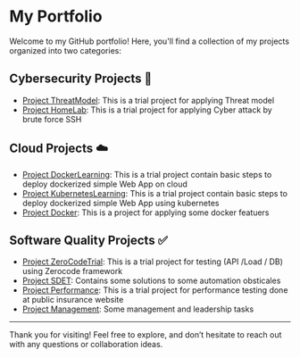 # My Portfolio

Welcome to my GitHub portfolio! Here, you'll find a collection of my projects organized into two categories:

## Cybersecurity Projects 🔐
- [Project ThreatModel](https://github.com/cybersecurity-projects/Threat-model): This is a trial project for applying Threat model
- [Project HomeLab](https://github.com/cybersecurity-projects/HomeLab): This is a trial project for applying Cyber attack by brute force SSH


## Cloud Projects ☁️ 
- [Project DockerLearning](https://github.com/MayadaAhmed1/DockerLearning/tree/main): This is a trial project contain basic steps to deploy dockerized simple Web App on cloud
- [Project KubernetesLearning](https://github.com/MayadaAhmed1/KubernetesLearning): This is a trial project contain basic steps to deploy dockerized simple Web App using kubernetes
- [Project Docker](https://github.com/MayadaAhmed1/DockerProject): This is a project for applying some docker featuers 
 


## Software Quality Projects ✅
- [Project ZeroCodeTrial](https://github.com/MayadaAhmed1/ZeroCodeTrial): This is a trial project for testing (API /Load / DB) using Zerocode framework 
- [Project SDET](https://github.com/MayadaAhmed1/SDET): Contains some solutions to some automation obsticales
- [Project Performance](https://github.com/MayadaAhmed1/Performance-Testing): This is a trial project for performance testing done at public insurance website
- [Project Management](https://github.com/MayadaAhmed1/Management): Some management and leadership tasks
  
  
---

Thank you for visiting! Feel free to explore, and don’t hesitate to reach out with any questions or collaboration ideas.
